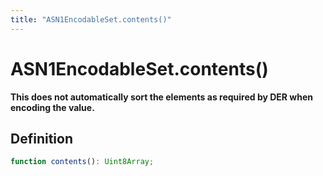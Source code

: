 ```yaml
---
title: "ASN1EncodableSet.contents()"
---
```


# ASN1EncodableSet.contents()

**This does not automatically sort the elements as required by DER when encoding the value.**

## Definition

```ts
function contents(): Uint8Array;
```
